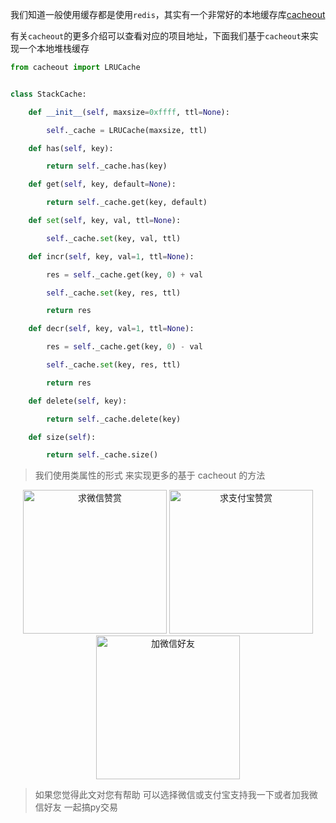我们知道一般使用缓存都是使用`redis`，其实有一个非常好的本地缓存库[cacheout](https://github.com/dgilland/cacheout)

有关`cacheout`的更多介绍可以查看对应的项目地址，下面我们基于`cacheout`来实现一个本地堆栈缓存

```python
from cacheout import LRUCache


class StackCache:

    def __init__(self, maxsize=0xffff, ttl=None):

        self._cache = LRUCache(maxsize, ttl)

    def has(self, key):

        return self._cache.has(key)

    def get(self, key, default=None):

        return self._cache.get(key, default)

    def set(self, key, val, ttl=None):

        self._cache.set(key, val, ttl)

    def incr(self, key, val=1, ttl=None):

        res = self._cache.get(key, 0) + val

        self._cache.set(key, res, ttl)

        return res

    def decr(self, key, val=1, ttl=None):

        res = self._cache.get(key, 0) - val

        self._cache.set(key, res, ttl)

        return res

    def delete(self, key):

        return self._cache.delete(key)

    def size(self):

        return self._cache.size()

```

> 我们使用类属性的形式 来实现更多的基于 cacheout 的方法



<div  style="text-align: center;">    
<img src="https://s1.ax1x.com/2020/06/25/NwjAbj.jpg" alt="求微信赞赏" border="0"  width="230" height="230" />
<img src="https://s1.ax1x.com/2020/06/25/NwjvyF.jpg" alt="求支付宝赞赏" border="0"  width="230" height="230"/>
<img src="https://s1.ax1x.com/2020/06/25/Nwv8l8.jpg" alt="加微信好友" border="0" width="230" height="230"/>
</div>

> 如果您觉得此文对您有帮助 可以选择微信或支付宝支持我一下或者加我微信好友 一起搞py交易

